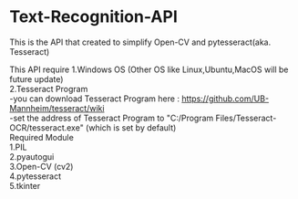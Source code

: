 # Text-Recognition-API
This is the API that created to simplify Open-CV and pytesseract(aka. Tesseract)

This API require 
	1.Windows OS (Other OS like Linux,Ubuntu,MacOS will be future update)<br>
	2.Tesseract Program<br>
		-you can download Tesseract Program here : https://github.com/UB-Mannheim/tesseract/wiki<br>
		-set the address of Tesseract Program to "C:/Program Files/Tesseract-OCR/tesseract.exe" (which is set by default)<br>
	Required Module<br>
	1.PIL<br>
	2.pyautogui<br>
	3.Open-CV (cv2)<br>
	4.pytesseract<br>
	5.tkinter<br>
